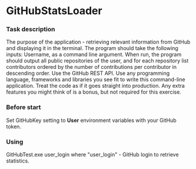 # GitHubStatsLoader

### Task description
The purpose of the application - retrieving relevant information from GitHub and displaying it in the terminal.
The program should take the following inputs:
Username, as a command line argument.
When run, the program should output all public repositories of the user, and for each repository list contributors ordered by the number of contributions per contributor in descending order. Use the GitHub REST API.
Use any programming language, frameworks and libraries you see fit to write this command-line application. Treat the code as if it goes straight into production. Any extra features you might think of is a bonus, but not required for this exercise.

### Before start
Set GitHubKey setting to **User** environment variables with your GitHub token.

### Using
GitHubTest.exe user_login
where "user_login" - GitHub login to retrieve statistics.
